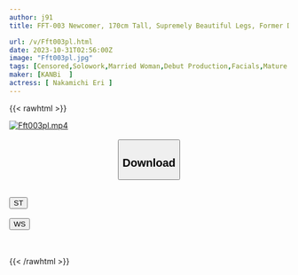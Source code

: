```yaml
---
author: j91
title: FFT-003 Newcomer, 170cm Tall, Supremely Beautiful Legs, Former Domestic Airline Flight Attendant, Married Woman Eri Nakamichi, 37 Years Old, AV Debut

url: /v/Fft003pl.html
date: 2023-10-31T02:56:00Z
image: "Fft003pl.jpg"
tags: [Censored,Solowork,Married Woman,Debut Production,Facials,Mature Woman,Lotion	 ]
maker: [KANBi  ]
actress: [ Nakamichi Eri ]
---
```



{{< rawhtml >}}

<div class="video" data-videoid="6k6gb30AeJuo8D">
    <a href="javascript:;">
        <img src="https://my.j91.asia/v/Fft003pl.jpg" width="WIDTH" height="HEIGHT" alt="Fft003pl.mp4" loading="lazy">
    </a>
</div>

<script type="text/javascript" src="https://j91.asia/asset/on-demand-st.js"></script>

<br>
  <link rel="stylesheet" href="https://j91.asia/asset/bs5.css">
  
  <center>
  <button class="btn btn-primary" type="button" data-bs-toggle="collapse" data-bs-target=".multi-collapse" aria-expanded="false" aria-controls="multiCollapseExample1 multiCollapseExample2"><h2>Download</h2></button></center>
</p>
<div class="row">
  <div class="col">
    <div class="collapse multi-collapse" id="multiCollapseExample1">
      <div class="card card-body">
	      	      <br>
<div class="buttons">  
<a href="https://streamtape.to/v/6k6gb30AeJuo8D"><button class="btn-hover color-3"><i class="fa fa-download"></i> ST</button></a></div>
    </div>
  </div>
</div>
  <div class="col">
    <div class="collapse multi-collapse" id="multiCollapseExample2">
      <div class="card card-body">
	      <br>
<div class="buttons">
    <a href="https://wolfstream.tv/x7bdd4xvkwf3"><button class="btn-hover color-9"><i class="fa fa-download"></i> WS</button></a></div>
<br><br>
      </div>
    </div>
  </div>
</div>

{{< /rawhtml >}}
